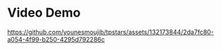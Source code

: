 
# Video Demo


https://github.com/younesmoujib/tpstars/assets/132173844/2da7fc80-a054-4f99-b250-4295d792286c

